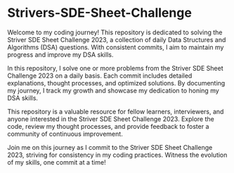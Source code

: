 # Strivers-SDE-Sheet-Challenge
Welcome to my coding journey! This repository is dedicated to solving the Striver SDE Sheet Challenge 2023, a collection of daily Data Structures and Algorithms (DSA) questions. With consistent commits, I aim to maintain my progress and improve my DSA skills.

In this repository, I solve one or more problems from the Striver SDE Sheet Challenge 2023 on a daily basis. Each commit includes detailed explanations, thought processes, and optimized solutions. By documenting my journey, I track my growth and showcase my dedication to honing my DSA skills.

This repository is a valuable resource for fellow learners, interviewers, and anyone interested in the Striver SDE Sheet Challenge 2023. Explore the code, review my thought processes, and provide feedback to foster a community of continuous improvement.

Join me on this journey as I commit to the Striver SDE Sheet Challenge 2023, striving for consistency in my coding practices. Witness the evolution of my skills, one commit at a time!
